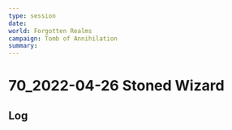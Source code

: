```yaml
---
type: session
date:
world: Forgotten Realms
campaign: Tomb of Annihilation
summary:
---
```


# 70_2022-04-26 Stoned Wizard

## Log
